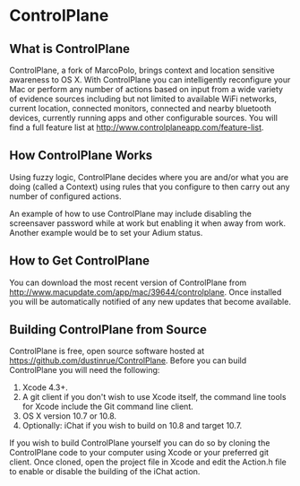 ControlPlane
============

What is ControlPlane
--------------------

ControlPlane, a fork of MarcoPolo, brings context and location sensitive awareness to OS X.  With ControlPlane you can intelligently reconfigure your Mac or perform any number of actions based on input from a wide variety of evidence sources including but not limited to available WiFi networks, current location, connected monitors, connected and nearby bluetooth devices, currently running apps and other configurable sources.  You will find a full feature list at <http://www.controlplaneapp.com/feature-list>.

How ControlPlane Works
----------------------

Using fuzzy logic, ControlPlane decides where you are and/or what you are doing (called a Context) using rules that you configure to then carry out any number of configured actions.

An example of how to use ControlPlane may include disabling the screensaver password while at work but enabling it when away from work.  Another example would be to set your Adium status.

How to Get ControlPlane
-----------------------

You can download the most recent version of ControlPlane from <http://www.macupdate.com/app/mac/39644/controlplane>.  Once installed you will be automatically notified of any new updates that become available.

Building ControlPlane from Source
---------------------------------

ControlPlane is free, open source software hosted at <https://github.com/dustinrue/ControlPlane>.  Before you can build ControlPlane you will need the following:

1. Xcode 4.3+.
2. A git client if you don't wish to use Xcode itself, the command line tools for Xcode include the Git command line client.
3. OS X version 10.7 or 10.8.
4. Optionally: iChat if you wish to build on 10.8 and target 10.7.

If you wish to build ControlPlane yourself you can do so by cloning the ControlPlane code to your computer using Xcode or your preferred git client.  Once cloned, open the project file in Xcode and edit the Action.h file to enable or disable the building of the iChat action.
